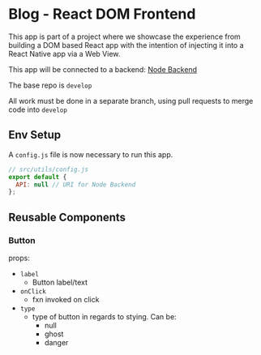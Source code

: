 # Blog - React DOM Frontend

This app is part of a project where we showcase the experience from building a DOM based React app with the intention of injecting it into a React Native app via a Web View.

This app will be connected to a backend:
[Node Backend](https://github.com/trevorkirpaul/Blog-Backend-Main)

The base repo is `develop`

All work must be done in a separate branch, using pull requests to merge code into `develop`

## Env Setup

A `config.js` file is now necessary to run this app.

```javascript
// src/utils/config.js
export default {
  API: null // URI for Node Backend
};
```

## Reusable Components

### **Button**

props:

- `label`
  - Button label/text
- `onClick`
  - fxn invoked on click
- `type`
  - type of button in regards to stying. Can be:
    - null
    - ghost
    - danger
